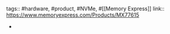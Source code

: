 ---
---

tags:: #hardware, #product, #NVMe, #[[Memory Express]]
link:: https://www.memoryexpress.com/Products/MX77615

-